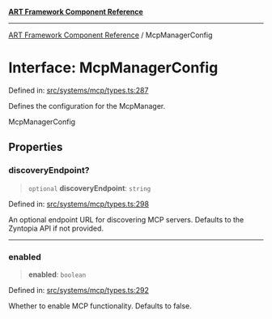 [**ART Framework Component Reference**](../README.md)

***

[ART Framework Component Reference](../README.md) / McpManagerConfig

# Interface: McpManagerConfig

Defined in: [src/systems/mcp/types.ts:287](https://github.com/hashangit/ART/blob/e4c184bd9ffa5ef078ee6a88704f24584b173411/src/systems/mcp/types.ts#L287)

Defines the configuration for the McpManager.

 McpManagerConfig

## Properties

### discoveryEndpoint?

> `optional` **discoveryEndpoint**: `string`

Defined in: [src/systems/mcp/types.ts:298](https://github.com/hashangit/ART/blob/e4c184bd9ffa5ef078ee6a88704f24584b173411/src/systems/mcp/types.ts#L298)

An optional endpoint URL for discovering MCP servers.
Defaults to the Zyntopia API if not provided.

***

### enabled

> **enabled**: `boolean`

Defined in: [src/systems/mcp/types.ts:292](https://github.com/hashangit/ART/blob/e4c184bd9ffa5ef078ee6a88704f24584b173411/src/systems/mcp/types.ts#L292)

Whether to enable MCP functionality. Defaults to false.

